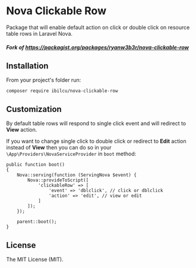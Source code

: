 # Nova Clickable Row

Package that will enable default action on click or double click
on resource table rows in Laravel Nova.

##### Fork of https://packagist.org/packages/ryanw3b3r/nova-clickable-row

## Installation

From your project's folder run:
```
composer require ibilcu/nova-clickable-row
```

## Customization

By default table rows will respond to single click event and
will redirect to __View__ action.

If you want to change single click to double click or redirect
to __Edit__ action instead of __View__ then you can do so in your
`\App\Providers\NovaServiceProvider` in `boot` method:

```
public function boot()
{
    Nova::serving(function (ServingNova $event) {
        Nova::provideToScript([
            'clickableRow' => [
                'event' => 'dblclick', // click or dblclick
                'action' => 'edit', // view or edit
            ]
        ]);
    });

    parent::boot();
}
```

## License

The MIT License (MIT).
